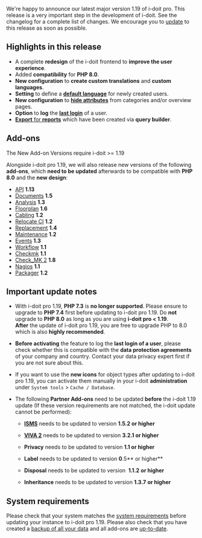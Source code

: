 We're happy to announce our latest major version 1.19 of i-doit pro. This release is a very important step in the development of i-doit. See the changelog for a complete list of changes. We encourage you to [update](/display/en/Update) to this release as soon as possible.

Highlights in this release
--------------------------

*   A complete **redesign** of the i-doit frontend to **improve the user experience**.
*   Added **compatibility** for **PHP 8.0**.
*   **New configuration** to **create custom translations** and **custom languages**.
*   **Setting** to define a [**default language**](https://kb.i-doit.com/display/en/Tenantsettings#Tenantsettings-Language) for newly created users.
*   **New configuration** to **[hide attributes](/display/en/Attribute+visibility)** from categories and/or overview pages.
*   **Option** to **log** the **[last login](https://kb.i-doit.com/display/en/Tenantsettings#Tenantsettings-Security)** of a user.
*   [**Export** for **reports**](https://kb.i-doit.com/display/en/Report+Manager#ReportManager-Export/Importreports) which have been created via **query builder**.

Add-ons
-------

The New Add-on Versions require i-doit >= 1.19

Alongside i-doit pro 1.19, we will also release new versions of the following **add-ons**, which **need to be updated** afterwards to be compatible with **PHP 8.0** and the **new design**:

*   [API](/pages/viewpage.action?pageId=37355644) **1.13**
*   [Documents](/display/en/Documents) **1.5**
*   [Analysis](/display/en/Analysis) **1.3**
*   [Floorplan](/display/en/Floorplan) **1.6**
*   [Cabling](/display/en/Cabling) **1.2**
*   [Relocate CI](/display/en/Relocate-CI) **1.2**
*   [Replacement](/display/en/Replacement) **1.4**
*   [Maintenance](/display/en/Maintenance) **1.2**
*   [Events](/display/en/Events) **1.3**
*   [Workflow](/display/en/Workflow) **1.1**
*   [Checkmk](/display/en/Checkmk) **1.1**
*   [Check\_MK 2](/display/en/Checkmk2) **1.8**
*   [Nagios](/display/en/Nagios) **1.1**
*   [Packager](/display/en/Add-on+Packager) **1.2**

Important update notes
----------------------

*   With i-doit pro 1.19, **PHP 7.3** is **no longer supported**. Please ensure to upgrade to **PHP 7.4** first before updating to i-doit pro 1.19. Do **not** upgrade to **PHP 8.0** as long as you are using **i-doit pro < 1.19**.  
    **After** the update of i-doit pro 1.19, you are free to upgrade PHP to 8.0 which is also **highly recommended**.  
      
    
*   **Before activating** the feature to log the **last login of a user**, please check whether this is compatible with the **data protection agreements** of your company and country. Contact your data privacy expert first if you are not sure about this.  
      
    
*   If you want to use the **new icons** for object types after updating to i-doit pro 1.19, you can activate them manually in your i-doit **administration** under `System tools` > `Cache / Database`.  
      
    
*   The following **Partner Add-ons** need to be updated **before** the i-doit 1.19 update (If these version requirements are not matched, the i-doit update cannot be performed):  
    *   **[ISMS](/display/de/ISMS)** needs to be updated to version **1.5.2 or higher**
    *   **[VIVA 2](/display/de/VIVA+2)** needs to be updated to version **3.2.1 or higher**
    *   **Privacy** needs to be updated to version **1.1 or higher**
        
    *   **Label** needs to be updated to version **0**.5** or higher**
    *   **Disposal** needs to be updated to version  **1.1.2** **or higher**
        
    *   **Inheritance** needs to be updated to version **1.3.7** **or higher**
        

System requirements
-------------------

Please check that your system matches the [system requirements](/display/en/System+Requirements) before updating your instance to i-doit pro 1.19. Please also check that you have created a [backup of all your data](/display/en/Backup+and+Recovery) and all add-ons are [up-to-date](/display/en/i-doit+pro+Add-ons).